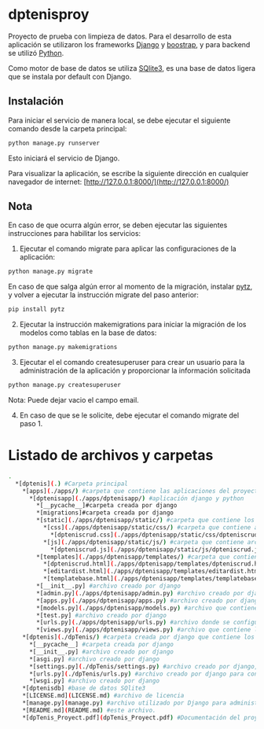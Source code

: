 # dptenisproy
Proyecto de prueba con limpieza de datos.
Para el desarrollo de esta aplicación se utilizaron los frameworks [Django](https://docs.djangoproject.com/en/4.1/) y [boostrap](https://getbootstrap.com/), y para backend se utilizó [Python](https://www.python.org/).

Como motor de base de datos se utiliza [SQlite3](https://www.sqlite.org/index.html), es una base de datos ligera que se instala por default con Django.

## Instalación

Para iniciar el servicio de manera local, se debe ejecutar el siguiente comando desde la carpeta principal:

```bash
python manage.py runserver
```
Esto iniciará el servicio de Django.

Para visualizar la aplicación, se escribe la siguiente dirección en cualquier navegador de internet:
[http://127.0.0.1:8000/](http://127.0.0.1:8000/)

## Nota
En caso de que ocurra algún error, se deben ejecutar las siguientes instrucciones para habilitar los servicios:

1. Ejecutar el comando migrate para aplicar las configuraciones de la aplicación:
```bash
python manage.py migrate
```
En caso de que salga algún error al momento de la migración, instalar [pytz](https://pypi.org/project/pytz/), y volver a ejecutar la instrucción migrate del paso anterior:
```bash
pip install pytz
```

2. Ejecutar la instrucción makemigrations para iniciar la migración de los modelos como tablas en la base de datos:
```bash
python manage.py makemigrations
```

3. Ejecutar el el comando createsuperuser para crear un usuario para la administración de la aplicación y proporcionar la información solicitada
```bash
python manage.py createsuperuser
```
Nota: Puede dejar vacio el campo email.

4. En caso de que se le solicite, debe ejecutar el comando migrate del paso 1.

# Listado de archivos y carpetas

```bash
.
  *[dptenis](.) #Carpeta principal
    *[apps](./apps/) #carpeta que contiene las aplicaciones del proyecto
      *[dptenisapp](./apps/dptenisapp/) #aplicación django y python
        *[__pycache__]#carpeta creada por django
        *[migrations]#carpeta creada por django
        *[static](./apps/dptenisapp/static/) #carpeta que contiene los archivos consumibles por la aplicación
          *[css](./apps/dptenisapp/static/css/) #carpeta que contiene archivos de estilo
            *[dpteniscrud.css](./apps/dptenisapp/static/css/dpteniscrud.css) #archivo de estilos
          *[js](./apps/dptenisapp/static/js/) #carpeta que contiene archivos de javascript
            *[dpteniscrud.js](./apps/dptenisapp/static/js/dpteniscrud.js) #archivo de estilos
        *[templates](./apps/dptenisapp/templates/) #carpeta que contiene las plantillas html
          *[dpteniscrud.html](./apps/dptenisapp/templates/dpteniscrud.html) #plantilla que contiene el formulario para la captura de registros y las tablas que muestran la información de la base de datos
          *[editardist.html](./apps/dptenisapp/templates/editardist.html) #plantilla para modificar un registro de las tablas en la base de datos
          *[templatebase.html](./apps/dptenisapp/templates/templatebase.html) #plantilla base
        *[__init__.py] #archivo creado por django
        *[admin.py](./apps/dptenisapp/admin.py) #archivo creado por django que se utiliza para registrar los modelos de django utilizados por las tablas en la base de datos.
        *[apps.py](./apps/dptenisapp/apps.py) #archivo creado por django para la configuración de la app (se comenta el contenido ya que marca error al momento de iniciar el servicio)
        *[models.py](./apps/dptenisapp/models.py) #archivo que contiene los modelos utilizados por las tablas de la base de datos
        *[test.py] #archivo creado por django
        *[urls.py](./apps/dptenisapp/urls.py) #archivo donde se configuran las rutas de acceso para las diferentes vistas utilizadas por la aplicación.
        *[views.py](./apps/dptenisapp/views.py) #archivo que contiene las diferentes vistas y el CRUD principal de la aplicación, así como todos los scripts para realizar la limpieza de los datos.
    *[dptenis](./dpTenis/) #carpeta creada por django que contiene los archivos de configuración de la aplicación.
      *[__pycache__] #carpeta creada por django
      *[__init__.py] #archivo creado por django
      *[asgi.py] #archivo creado por django
      *[settings.py](./dpTenis/settings.py) #archivo creado por django, contiene la configuración base de la aplicación.
      *[urls.py](./dpTenis/urls.py) #archivo creado por django para configurar el acceso a los templates la aplicación.
      *[wsgi.py] #archivo creado por django
    *[dptenisdb] #base de datos SQlite3
    *[LICENSE.md](LICENSE.md) #archivo de licencia
    *[manage.py](manage.py) #archivo utilizado por Django para administrar la aplicación.
    *[README.md](README.md) #este archivo.
    *[dpTenis_Proyect.pdf](dpTenis_Proyect.pdf) #Documentación del proyecto
```